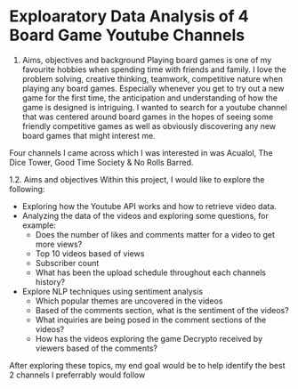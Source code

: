 # Exploaratory Data Analysis of 4 Board Game Youtube Channels 

1. Aims, objectives and background
Playing board games is one of my favourite hobbies when spending time with friends and family. I love the problem solving, creative thinking, teamwork, competitive nature when playing any board games. Especially whenever you get to try out a new game for the first time, the anticipation and understanding of how the game is designed is intriguing. I wanted to search for a youtube channel that was centered around board games in the hopes of seeing some friendly competitive games as well as obviously discovering any new board games that might interest me.

Four channels I came across which I was interested in was Acualol, The Dice Tower, Good Time Society & No Rolls Barred.

1.2. Aims and objectives
Within this project, I would like to explore the following:

* Exploring how the Youtube API works and how to retrieve video data.
* Analyzing the data of the videos and exploring some questions, for example:
  * Does the number of likes and comments matter for a video to get more views?
  * Top 10 videos based of views
  * Subscriber count
  * What has been the upload schedule throughout each channels history?
* Explore NLP techniques using sentiment analysis
  * Which popular themes are uncovered in the videos
  * Based of the comments section, what is the sentiment of the videos?
  * What inquiries are being posed in the comment sections of the videos?
  * How has the videos exploring the game Decrypto received by viewers based of the comments?

After exploring these topics, my end goal would be to help identify the best 2 channels I preferrably would follow
